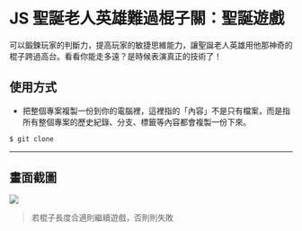 # JS 聖誕老人英雄難過棍子關：聖誕遊戲

可以鍛鍊玩家的判斷力，提高玩家的敏捷思維能力，讓聖誕老人英雄用他那神奇的棍子跨過高台。看看你能走多遠？是時候表演真正的技術了！

## 使用方式
- 把整個專案複製一份到你的電腦裡，這裡指的「內容」不是只有檔案，而是指所有整個專案的歷史紀錄、分支、標籤等內容都會複製一份下來。
```sh
$ git clone
```

----

## 畫面截圖
![](https://i.imgur.com/cwyZyyL.gif)
> 若棍子長度合適則繼續遊戲，否則則失敗
